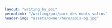 ```yaml
---
layout: "writing_by_poi"
permalink: "/writing/poi/parc-des-monts-valins"
header-img: "assets/owner/hero/pois-bg.jpg"
---
```

